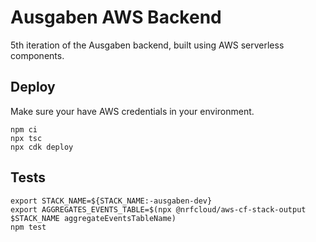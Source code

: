 # Ausgaben AWS Backend

5th iteration of the Ausgaben backend, built using AWS serverless components.

## Deploy

Make sure your have AWS credentials in your environment.

    npm ci
    npx tsc
    npx cdk deploy

## Tests

    export STACK_NAME=${STACK_NAME:-ausgaben-dev}
    export AGGREGATES_EVENTS_TABLE=$(npx @nrfcloud/aws-cf-stack-output $STACK_NAME aggregateEventsTableName)
    npm test
